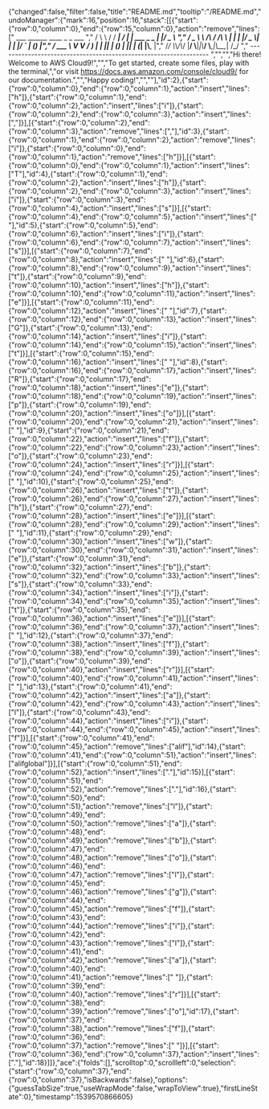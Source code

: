 {"changed":false,"filter":false,"title":"README.md","tooltip":"/README.md","undoManager":{"mark":16,"position":16,"stack":[[{"start":{"row":0,"column":0},"end":{"row":15,"column":0},"action":"remove","lines":["         ___        ______     ____ _                 _  ___  ","        / \\ \\      / / ___|   / ___| | ___  _   _  __| |/ _ \\ ","       / _ \\ \\ /\\ / /\\___ \\  | |   | |/ _ \\| | | |/ _` | (_) |","      / ___ \\ V  V /  ___) | | |___| | (_) | |_| | (_| |\\__, |","     /_/   \\_\\_/\\_/  |____/   \\____|_|\\___/ \\__,_|\\__,_|  /_/ "," ----------------------------------------------------------------- ","","","Hi there! Welcome to AWS Cloud9!","","To get started, create some files, play with the terminal,","or visit https://docs.aws.amazon.com/console/cloud9/ for our documentation.","","Happy coding!","",""],"id":2},{"start":{"row":0,"column":0},"end":{"row":0,"column":1},"action":"insert","lines":["h"]},{"start":{"row":0,"column":1},"end":{"row":0,"column":2},"action":"insert","lines":["i"]},{"start":{"row":0,"column":2},"end":{"row":0,"column":3},"action":"insert","lines":[","]}],[{"start":{"row":0,"column":2},"end":{"row":0,"column":3},"action":"remove","lines":[","],"id":3},{"start":{"row":0,"column":1},"end":{"row":0,"column":2},"action":"remove","lines":["i"]},{"start":{"row":0,"column":0},"end":{"row":0,"column":1},"action":"remove","lines":["h"]}],[{"start":{"row":0,"column":0},"end":{"row":0,"column":1},"action":"insert","lines":["T"],"id":4},{"start":{"row":0,"column":1},"end":{"row":0,"column":2},"action":"insert","lines":["h"]},{"start":{"row":0,"column":2},"end":{"row":0,"column":3},"action":"insert","lines":["i"]},{"start":{"row":0,"column":3},"end":{"row":0,"column":4},"action":"insert","lines":["s"]}],[{"start":{"row":0,"column":4},"end":{"row":0,"column":5},"action":"insert","lines":[" "],"id":5},{"start":{"row":0,"column":5},"end":{"row":0,"column":6},"action":"insert","lines":["i"]},{"start":{"row":0,"column":6},"end":{"row":0,"column":7},"action":"insert","lines":["s"]}],[{"start":{"row":0,"column":7},"end":{"row":0,"column":8},"action":"insert","lines":[" "],"id":6},{"start":{"row":0,"column":8},"end":{"row":0,"column":9},"action":"insert","lines":["t"]},{"start":{"row":0,"column":9},"end":{"row":0,"column":10},"action":"insert","lines":["h"]},{"start":{"row":0,"column":10},"end":{"row":0,"column":11},"action":"insert","lines":["e"]}],[{"start":{"row":0,"column":11},"end":{"row":0,"column":12},"action":"insert","lines":[" "],"id":7},{"start":{"row":0,"column":12},"end":{"row":0,"column":13},"action":"insert","lines":["G"]},{"start":{"row":0,"column":13},"end":{"row":0,"column":14},"action":"insert","lines":["i"]},{"start":{"row":0,"column":14},"end":{"row":0,"column":15},"action":"insert","lines":["t"]}],[{"start":{"row":0,"column":15},"end":{"row":0,"column":16},"action":"insert","lines":[" "],"id":8},{"start":{"row":0,"column":16},"end":{"row":0,"column":17},"action":"insert","lines":["R"]},{"start":{"row":0,"column":17},"end":{"row":0,"column":18},"action":"insert","lines":["e"]},{"start":{"row":0,"column":18},"end":{"row":0,"column":19},"action":"insert","lines":["p"]},{"start":{"row":0,"column":19},"end":{"row":0,"column":20},"action":"insert","lines":["o"]}],[{"start":{"row":0,"column":20},"end":{"row":0,"column":21},"action":"insert","lines":[" "],"id":9},{"start":{"row":0,"column":21},"end":{"row":0,"column":22},"action":"insert","lines":["f"]},{"start":{"row":0,"column":22},"end":{"row":0,"column":23},"action":"insert","lines":["o"]},{"start":{"row":0,"column":23},"end":{"row":0,"column":24},"action":"insert","lines":["r"]}],[{"start":{"row":0,"column":24},"end":{"row":0,"column":25},"action":"insert","lines":[" "],"id":10},{"start":{"row":0,"column":25},"end":{"row":0,"column":26},"action":"insert","lines":["t"]},{"start":{"row":0,"column":26},"end":{"row":0,"column":27},"action":"insert","lines":["h"]},{"start":{"row":0,"column":27},"end":{"row":0,"column":28},"action":"insert","lines":["e"]}],[{"start":{"row":0,"column":28},"end":{"row":0,"column":29},"action":"insert","lines":[" "],"id":11},{"start":{"row":0,"column":29},"end":{"row":0,"column":30},"action":"insert","lines":["w"]},{"start":{"row":0,"column":30},"end":{"row":0,"column":31},"action":"insert","lines":["e"]},{"start":{"row":0,"column":31},"end":{"row":0,"column":32},"action":"insert","lines":["b"]},{"start":{"row":0,"column":32},"end":{"row":0,"column":33},"action":"insert","lines":["s"]},{"start":{"row":0,"column":33},"end":{"row":0,"column":34},"action":"insert","lines":["i"]},{"start":{"row":0,"column":34},"end":{"row":0,"column":35},"action":"insert","lines":["t"]},{"start":{"row":0,"column":35},"end":{"row":0,"column":36},"action":"insert","lines":["e"]}],[{"start":{"row":0,"column":36},"end":{"row":0,"column":37},"action":"insert","lines":[" "],"id":12},{"start":{"row":0,"column":37},"end":{"row":0,"column":38},"action":"insert","lines":["f"]},{"start":{"row":0,"column":38},"end":{"row":0,"column":39},"action":"insert","lines":["o"]},{"start":{"row":0,"column":39},"end":{"row":0,"column":40},"action":"insert","lines":["r"]}],[{"start":{"row":0,"column":40},"end":{"row":0,"column":41},"action":"insert","lines":[" "],"id":13},{"start":{"row":0,"column":41},"end":{"row":0,"column":42},"action":"insert","lines":["a"]},{"start":{"row":0,"column":42},"end":{"row":0,"column":43},"action":"insert","lines":["l"]},{"start":{"row":0,"column":43},"end":{"row":0,"column":44},"action":"insert","lines":["i"]},{"start":{"row":0,"column":44},"end":{"row":0,"column":45},"action":"insert","lines":["f"]}],[{"start":{"row":0,"column":41},"end":{"row":0,"column":45},"action":"remove","lines":["alif"],"id":14},{"start":{"row":0,"column":41},"end":{"row":0,"column":51},"action":"insert","lines":["alifglobal"]}],[{"start":{"row":0,"column":51},"end":{"row":0,"column":52},"action":"insert","lines":["."],"id":15}],[{"start":{"row":0,"column":51},"end":{"row":0,"column":52},"action":"remove","lines":["."],"id":16},{"start":{"row":0,"column":50},"end":{"row":0,"column":51},"action":"remove","lines":["l"]},{"start":{"row":0,"column":49},"end":{"row":0,"column":50},"action":"remove","lines":["a"]},{"start":{"row":0,"column":48},"end":{"row":0,"column":49},"action":"remove","lines":["b"]},{"start":{"row":0,"column":47},"end":{"row":0,"column":48},"action":"remove","lines":["o"]},{"start":{"row":0,"column":46},"end":{"row":0,"column":47},"action":"remove","lines":["l"]},{"start":{"row":0,"column":45},"end":{"row":0,"column":46},"action":"remove","lines":["g"]},{"start":{"row":0,"column":44},"end":{"row":0,"column":45},"action":"remove","lines":["f"]},{"start":{"row":0,"column":43},"end":{"row":0,"column":44},"action":"remove","lines":["i"]},{"start":{"row":0,"column":42},"end":{"row":0,"column":43},"action":"remove","lines":["l"]},{"start":{"row":0,"column":41},"end":{"row":0,"column":42},"action":"remove","lines":["a"]},{"start":{"row":0,"column":40},"end":{"row":0,"column":41},"action":"remove","lines":[" "]},{"start":{"row":0,"column":39},"end":{"row":0,"column":40},"action":"remove","lines":["r"]}],[{"start":{"row":0,"column":38},"end":{"row":0,"column":39},"action":"remove","lines":["o"],"id":17},{"start":{"row":0,"column":37},"end":{"row":0,"column":38},"action":"remove","lines":["f"]},{"start":{"row":0,"column":36},"end":{"row":0,"column":37},"action":"remove","lines":[" "]}],[{"start":{"row":0,"column":36},"end":{"row":0,"column":37},"action":"insert","lines":["."],"id":18}]]},"ace":{"folds":[],"scrolltop":0,"scrollleft":0,"selection":{"start":{"row":0,"column":37},"end":{"row":0,"column":37},"isBackwards":false},"options":{"guessTabSize":true,"useWrapMode":false,"wrapToView":true},"firstLineState":0},"timestamp":1539570866605}